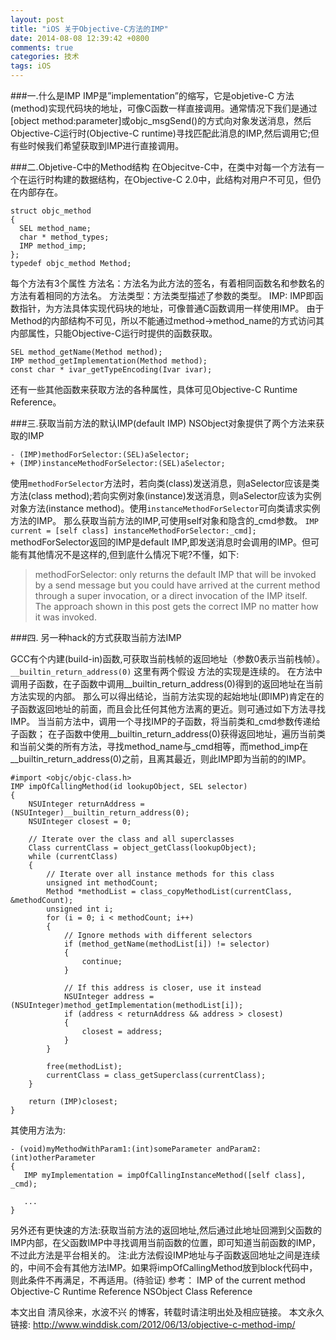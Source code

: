 ```yaml
---
layout: post
title: "iOS 关于Objective-C方法的IMP"
date: 2014-08-08 12:39:42 +0800
comments: true
categories: 技术
tags: iOS
---
```

###一.什么是IMP
IMP是”implementation”的缩写，它是objetive-C 方法(method)实现代码块的地址，可像C函数一样直接调用。通常情况下我们是通过[object method:parameter]或objc_msgSend()的方式向对象发送消息，然后Objective-C运行时(Objective-C runtime)寻找匹配此消息的IMP,然后调用它;但有些时候我们希望获取到IMP进行直接调用。

###二.Objetive-C中的Method结构
在Objecitve-C中，在类中对每一个方法有一个在运行时构建的数据结构，在Objective-C 2.0中，此结构对用户不可见，但仍在内部存在。

```objc
struct objc_method
{
  SEL method_name;
  char * method_types;
  IMP method_imp;
};
typedef objc_method Method;
```

每个方法有3个属性
方法名：方法名为此方法的签名，有着相同函数名和参数名的方法有着相同的方法名。
方法类型：方法类型描述了参数的类型。
IMP: IMP即函数指针，为方法具体实现代码块的地址，可像普通C函数调用一样使用IMP。
由于Method的内部结构不可见，所以不能通过method->method_name的方式访问其内部属性，只能Objective-C运行时提供的函数获取。

```objc
SEL method_getName(Method method);
IMP method_getImplementation(Method method);
const char * ivar_getTypeEncoding(Ivar ivar);
```

还有一些其他函数来获取方法的各种属性，具体可见Objective-C Runtime Reference。

###三.获取当前方法的默认IMP(default IMP)
NSObject对象提供了两个方法来获取的IMP

```objc
- (IMP)methodForSelector:(SEL)aSelector;
+ (IMP)instanceMethodForSelector:(SEL)aSelector;
```

使用`methodForSelector`方法时，若向类(class)发送消息，则aSelector应该是类方法(class method);若向实例对象(instance)发送消息，则aSelector应该为实例对象方法(instance method)。使用`instanceMethodForSelector`可向类请求实例方法的IMP。
那么获取当前方法的IMP,可使用self对象和隐含的_cmd参数。
`IMP current = [self class] instanceMethodForSelector:_cmd];`
methodForSelector返回的IMP是default IMP,即发送消息时会调用的IMP。但可能有其他情况不是这样的,但到底什么情况下呢?不懂，如下:
>methodForSelector: only returns the default IMP that will be invoked by a send message but you could have arrived at the current method through a super invocation, or a direct invocation of the IMP itself. The approach shown in this post gets the correct IMP no matter how it was invoked.

###四. 另一种hack的方式获取当前方法IMP

GCC有个内建(build-in)函数,可获取当前栈帧的返回地址（参数0表示当前栈帧）。
`__builtin_return_address(0)`
这里有两个假设
方法的实现是连续的。
在方法中调用子函数，在子函数中调用__builtin_return_address(0)得到的返回地址在当前方法实现的内部。
那么可以得出结论，当前方法实现的起始地址(即IMP)肯定在的子函数返回地址的前面，而且会比任何其他方法离的更近。则可通过如下方法寻找IMP。
当当前方法中，调用一个寻找IMP的子函数，将当前类和_cmd参数传递给子函数；
在子函数中使用__builtin_return_address(0)获得返回地址，遍历当前类和当前父类的所有方法，寻找method_name与_cmd相等，而method_imp在__builtin_return_address(0)之前，且离其最近，则此IMP即为当前的的IMP。

```objc
#import <objc/objc-class.h>
IMP impOfCallingMethod(id lookupObject, SEL selector)
{
    NSUInteger returnAddress = (NSUInteger)__builtin_return_address(0);
    NSUInteger closest = 0;

    // Iterate over the class and all superclasses
    Class currentClass = object_getClass(lookupObject);
    while (currentClass)
    {
        // Iterate over all instance methods for this class
        unsigned int methodCount;
        Method *methodList = class_copyMethodList(currentClass, &methodCount);
        unsigned int i;
        for (i = 0; i < methodCount; i++)
        {
            // Ignore methods with different selectors
            if (method_getName(methodList[i]) != selector)
            {
                continue;
            }

            // If this address is closer, use it instead
            NSUInteger address = (NSUInteger)method_getImplementation(methodList[i]);
            if (address < returnAddress && address > closest)
            {
                closest = address;
            }
        }

        free(methodList);
        currentClass = class_getSuperclass(currentClass);
    }

    return (IMP)closest;
}
```

其使用方法为:

```objc
- (void)myMethodWithParam1:(int)someParameter andParam2:(int)otherParameter
{
   IMP myImplementation = impOfCallingInstanceMethod([self class], _cmd);

   ...
}
```

另外还有更快速的方法:获取当前方法的返回地址,然后通过此地址回溯到父函数的IMP内部，在父函数IMP中寻找调用当前函数的位置，即可知道当前函数的IMP，不过此方法是平台相关的。
注:此方法假设IMP地址与子函数返回地址之间是连续的，中间不会有其他方法IMP。如果将impOfCallingMethod放到block代码中，则此条件不再满足，不再适用。(待验证)
参考：
IMP of the current method
Objective-C Runtime Reference
NSObject Class Reference

本文出自 清风徐来，水波不兴 的博客，转载时请注明出处及相应链接。
本文永久链接: http://www.winddisk.com/2012/06/13/objective-c-method-imp/